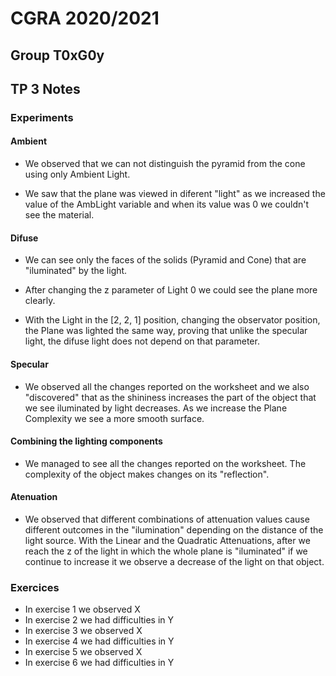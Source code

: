 # CGRA 2020/2021

## Group T0xG0y

## TP 3 Notes

### Experiments

#### Ambient 

- We observed that we can not distinguish the pyramid from the cone using only Ambient Light.

- We saw that the plane was viewed in diferent "light" as we increased the value of the AmbLight variable and when its value was 0 we couldn't see the material.

#### Difuse

- We can see only the faces of the solids (Pyramid and Cone) that are "iluminated" by the light.

- After changing the z parameter of Light 0 we could see the plane more clearly.

- With the Light in the [2, 2, 1] position, changing the observator position, the Plane was lighted the same way, proving that unlike the specular light, the difuse light does not depend on that parameter.

#### Specular

- We observed all the changes reported on the worksheet and we also "discovered" that as the shininess increases the part of the object that we see iluminated by light decreases. As we increase the Plane Complexity we see a more smooth surface.

#### Combining the lighting components

- We managed to see all the changes reported on the worksheet. The complexity of the object makes changes on its "reflection".

#### Atenuation

- We observed that different combinations of attenuation values cause different outcomes in the "ilumination" depending on the distance of the light source. With the Linear and the Quadratic Attenuations, after we reach the z of the light in which the whole plane is "iluminated" if we continue to increase it we observe a decrease of the light on that object.

### Exercices

- In exercise 1 we observed X
- In exercise 2 we had difficulties in Y
- In exercise 3 we observed X
- In exercise 4 we had difficulties in Y
- In exercise 5 we observed X
- In exercise 6 we had difficulties in Y